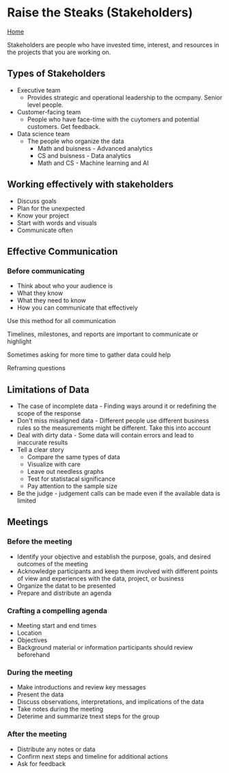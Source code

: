 # Raise the Steaks (Stakeholders)

[Home](README.md)

Stakeholders are people who have invested time, interest, and resources in the projects that you are working on.

## Types of Stakeholders

* Executive team
  * Provides strategic and operational leadership to the ocmpany.  Senior level people.
* Customer-facing team
  * People who have face-time with the cuytomers and potential customers.  Get feedback.
* Data science team
  * The people who organize the data
    * Math and buisness  - Advanced analytics
    * CS and buisness - Data analytics
    * Math and CS - Machine learning and AI

## Working effectively with stakeholders

* Discuss goals
* Plan for the unexpected
* Know your project
* Start with words and visuals
* Communicate often

## Effective Communication

### Before communicating

* Think about who your audience is
* What they know
* What they need to know
* How you can communicate that effectively

Use this method for all communication

Timelines, milestones, and reports are important to communicate or highlight

Sometimes asking for more time to gather data could help

Reframing questions

## Limitations of Data

* The case of incomplete data - Finding ways around it or redefining the scope of the response
* Don't miss misaligned data - Different people use different business rules so the measurements might be different.  Take this into account
* Deal with dirty data - Some data will contain errors and lead to inaccurate results
* Tell a clear story
  * Compare the same types of data
  * Visualize with care
  * Leave out needless graphs
  * Test for statistacal significance
  * Pay attention to the sample size
* Be the judge - judgement calls can be made even if the available data is limited

## Meetings

### Before the meeting

* Identify your objective and establish the purpose, goals, and desired outcomes of the meeting
* Acknowledge participants and keep them involved with different points of view and experiences with the data, project, or business
* Organize the datat to be presented
* Prepare and distribute an agenda

### Crafting a compelling agenda

* Meeting start and end times
* Location
* Objectives
* Background material or information participants should review beforehand

### During the meeting

* Make introductions and review key messages
* Present the data
* Discuss observations, interpretations, and implications of the data
* Take notes during the meeting
* Deterime and summarize tnext steps for the group

### After the meeting

* Distribute any notes or data
* Confirm next steps and timeline for additional actions
* Ask for feedback
